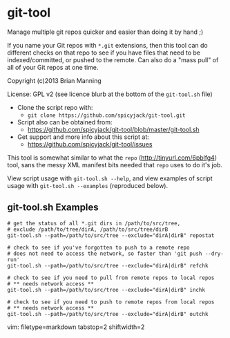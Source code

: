 git-tool
========

Manage multiple git repos quicker and easier than doing it by hand ;)

If you name your Git repos with `*.git` extensions, then this tool can do
different checks on that repo to see if you have files that need to be
indexed/committed, or pushed to the remote.  Can also do a "mass pull" of all
of your Git repos at one time.

Copyright (c)2013 Brian Manning <brian at xaoc dot org>

License: GPL v2 (see licence blurb at the bottom of the `git-tool.sh` file)

- Clone the script repo with:
  - `git clone https://github.com/spicyjack/git-tool.git`
- Script also can be obtained from:
  - https://github.com/spicyjack/git-tool/blob/master/git-tool.sh
- Get support and more info about this script at:
  - https://github.com/spicyjack/git-tool/issues

This tool is somewhat similar to what the `repo` (http://tinyurl.com/6pblfg4)
tool, sans the messy XML manifest bits needed that `repo` uses to do it's job.


View script usage with `git-tool.sh --help`, and view examples of script usage
with `git-tool.sh --examples` (reproduced below).

## git-tool.sh Examples ##

    # get the status of all *.git dirs in /path/to/src/tree,
    # exclude /path/to/tree/dirA, /path/to/src/tree/dirB
    git-tool.sh --path=/path/to/src/tree --exclude="dirA|dirB" repostat

    # check to see if you've forgotten to push to a remote repo
    # does not need to access the network, so faster than 'git push --dry-run'
    git-tool.sh --path=/path/to/src/tree --exclude="dirA|dirB" refchk

    # check to see if you need to pull from remote repos to local repos
    # ** needs network access **
    git-tool.sh --path=/path/to/src/tree --exclude="dirA|dirB" inchk

    # check to see if you need to push to remote repos from local repos
    # ** needs network access **
    git-tool.sh --path=/path/to/src/tree --exclude="dirA|dirB" outchk

vim: filetype=markdown tabstop=2 shiftwidth=2
